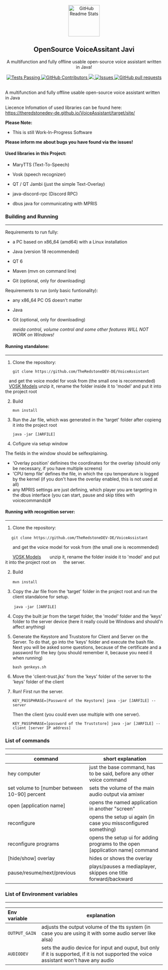 

<p align="center">
 <img width="100px" src="https://res.cloudinary.com/anuraghazra/image/upload/v1594908242/logo_ccswme.svg" align="center" alt="GitHub Readme Stats" />
 <h2 align="center">OpenSource VoiceAssitant Javi</h2>
 <p align="center">A multifunction and fully offline usable open-source voice assistant written in Java!</p>
</p>
  <p align="center">
    <a href="https://github.com/anuraghazra/github-readme-stats/actions">
      <img alt="Tests Passing" src="https://github.com/anuraghazra/github-readme-stats/workflows/Test/badge.svg" />
    </a>
    <a href="https://github.com/anuraghazra/github-readme-stats/graphs/contributors">
      <img alt="GitHub Contributors" src="https://img.shields.io/github/contributors/anuraghazra/github-readme-stats" />
    </a>
    <a href="https://codecov.io/gh/anuraghazra/github-readme-stats">
      <img src="https://codecov.io/gh/anuraghazra/github-readme-stats/branch/master/graph/badge.svg" />
    </a>
    <a href="https://github.com/anuraghazra/github-readme-stats/issues">
      <img alt="Issues" src="https://img.shields.io/github/issues/anuraghazra/github-readme-stats?color=0088ff" />
    </a>
    <a href="https://github.com/TheRedstoneDEV-DE/VoiceAssistant/pulls">
      <img alt="GitHub pull requests" src="https://img.shields.io/github/issues-pr/theredstonedev-de/voiceassistant?color=0088ff" />
    </a>
    <br />
    <br />
  </p>


A multifunction and fully offline usable open-source voice assistant written in Java

Liecence Infomation of used libraries can be found here: https://theredstonedev-de.github.io/VoiceAssistant/target/site/

**Please Note:**

- This is still Work-In-Progress Software

**Please inform me about bugs you have found via the issues!**

#### Used libraries in this Project:

- MaryTTS (Text-To-Speech)

- Vosk (speech recognizer)

- QT / QT Jambi (just the simple Text-Overlay)

- java-discord-rpc (Discord RPC)

- dbus java for communicating with MPRIS

### Building and Running

---

Requirements to run fully:

- a PC based on x86_64 (amd64) with a Linux installation

- Java (version 18 recommended)

- QT 6

- Maven (mvn on command line)

- Git (optional, only for downloading)

Requirements to run (only basic funtionality):

- any x86_64 PC OS doesn't matter

- Java

- Git (optional, only for downloading)
  
  *meida control, volume control and some other features WILL NOT WORK on Windows!*

#### Running standalone:

 ---

1. Clone the repository:

   `git clone https://github.com/TheRedstoneDEV-DE/VoiceAssistant` 

   and get the voice model for vosk from (the small one is recommended)
   [VOSK Models](https://alphacephei.com/vosk/models)
   unzip it, rename the folder inside it to 'model' and put it into the project root

2. Build

   `mvn install`

3. Run the Jar file, which was generated in the 'target' folder after copieng it into the project root

   `java -jar [JARFILE]`

4. Cofigure via setup window

The fields in the window should be selfexplaining.

- 'Overlay position' definines the coordinates for the overlay (should only be necessary, if you have multiple screens)
- 'CPU temp file' defines the file, in which the cpu temperature is logged by the kernel (if you don't have the overlay enabled, this is not used at all)
- any MPRIS settings are just defining, which player you are targeting in the dbus interface (you can start, pause and skip titles with voicecommands)#

#### Running with recognition server:

---

1. Clone the repository:

     `git clone https://github.com/TheRedstoneDEV-DE/VoiceAssistant`

      and get the voice model for vosk from (the small one is recommended)

      [VOSK Models](https://alphacephei.com/vosk/models)
      unzip it, rename the folder inside it to 'model' and put it into the project root on          the server.

2. Build

      `mvn install`

3. Copy the Jar file from the 'target' folder in the project root and run the client standalone for setup.

       `java -jar [JARFILE]`

4. Copy the built jar from the target folder, the 'model' folder and the 'keys' folder to the server device (here it really could be Windows and should'n affect anything)

5. Generate the Keystore and Truststore for Client and Server on the Server.
   To do that, go into the 'keys' folder and execute the bash file. Next you will be asked some questions, because of the certificate and a password for the key (you should remember it, because you need it when running)
   
   `bash genkeys.sh`

6. Move the 'client-trust.jks' from the 'keys' folder of the server to the 'keys' folder of the client

7. Run!
   First run the server.
   
   `KEY_PASSPHRASE=[Password of the Keystore] java -jar [JARFILE] --server`
   
   Then the client (you could even use multiple with one server).
   
   `KEY_PASSPHRASE=[password of the Truststore] java -jar [JARFILE] --client [server IP address]` 

### List of commands

---

| command                                      | short explanation                                                             |
| -------------------------------------------- | ----------------------------------------------------------------------------- |
| hey computer                                 | just the base command, has to be said, before any other voice command         |
| set volume to [number between 10-90] percent | sets the volume of the main audio output via amixer                           |
| open [application name]                      | opens the named application in another "screen"                               |
| reconfigure                                  | opens the setup ui again (in case you missconfigured something)               |
| reconfigure programs                         | opens the setup ui for adding programs to the open [application name] command |
| [hide/show] overlay                          | hides or shows the overlay                                                    |
| pause/resume/next/previous                   | plays/pauses a mediaplayer, skippes one title forward/backward                |

### List of Environment variables

---

| Env variable  | explanation                                                                                                                             |
|:------------- | --------------------------------------------------------------------------------------------------------------------------------------- |
| `OUTPUT_GAIN` | adjusts the output volume of the tts system (in case you are using it with some audio server like alsa)                                 |
| `AUDIODEV`    | sets the audio device for input and ouput, but only if it is supported, if it is not supported the voice assistant won't have any audio |
